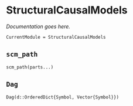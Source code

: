 # StructuralCausalModels

*Documentation goes here.*

```@meta
CurrentModule = StructuralCausalModels
```

## `scm_path`
```@docs
scm_path(parts...)
```

## `Dag`
```@docs
Dag(d::OrderedDict{Symbol, Vector{Symbol}}) 
```


